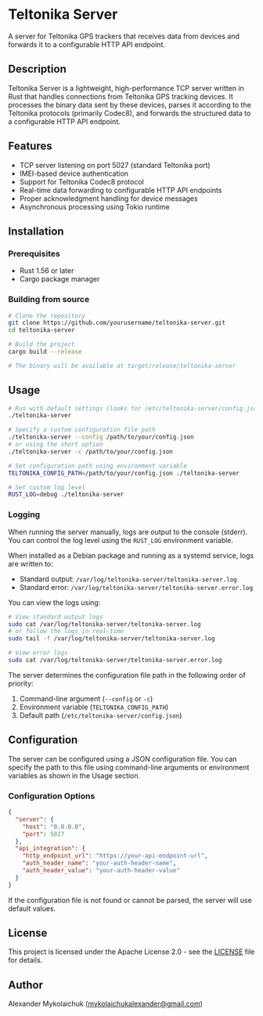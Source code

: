 # Teltonika Server

A server for Teltonika GPS trackers that receives data from devices and forwards it to a configurable HTTP API endpoint.

## Description

Teltonika Server is a lightweight, high-performance TCP server written in Rust that handles connections from Teltonika GPS tracking devices. It processes the binary data sent by these devices, parses it according to the Teltonika protocols (primarily Codec8), and forwards the structured data to a configurable HTTP API endpoint.

## Features

- TCP server listening on port 5027 (standard Teltonika port)
- IMEI-based device authentication
- Support for Teltonika Codec8 protocol
- Real-time data forwarding to configurable HTTP API endpoints
- Proper acknowledgment handling for device messages
- Asynchronous processing using Tokio runtime

## Installation

### Prerequisites

- Rust 1.56 or later
- Cargo package manager

### Building from source

```bash
# Clone the repository
git clone https://github.com/yourusername/teltonika-server.git
cd teltonika-server

# Build the project
cargo build --release

# The binary will be available at target/release/teltonika-server
```


## Usage

```bash
# Run with default settings (looks for /etc/teltonika-server/config.json)
./teltonika-server

# Specify a custom configuration file path
./teltonika-server --config /path/to/your/config.json
# or using the short option
./teltonika-server -c /path/to/your/config.json

# Set configuration path using environment variable
TELTONIKA_CONFIG_PATH=/path/to/your/config.json ./teltonika-server

# Set custom log level
RUST_LOG=debug ./teltonika-server
```

### Logging

When running the server manually, logs are output to the console (stderr). You can control the log level using the `RUST_LOG` environment variable.

When installed as a Debian package and running as a systemd service, logs are written to:
- Standard output: `/var/log/teltonika-server/teltonika-server.log`
- Standard error: `/var/log/teltonika-server/teltonika-server.error.log`

You can view the logs using:
```bash
# View standard output logs
sudo cat /var/log/teltonika-server/teltonika-server.log
# or follow the logs in real-time
sudo tail -f /var/log/teltonika-server/teltonika-server.log

# View error logs
sudo cat /var/log/teltonika-server/teltonika-server.error.log
```

The server determines the configuration file path in the following order of priority:
1. Command-line argument (`--config` or `-c`)
2. Environment variable (`TELTONIKA_CONFIG_PATH`)
3. Default path (`/etc/teltonika-server/config.json`)

## Configuration

The server can be configured using a JSON configuration file. You can specify the path to this file using command-line arguments or environment variables as shown in the Usage section.

### Configuration Options

```json
{
  "server": {
    "host": "0.0.0.0",
    "port": 5027
  },
  "api_integration": {
    "http_endpoint_url": "https://your-api-endpoint-url",
    "auth_header_name": "your-auth-header-name",
    "auth_header_value": "your-auth-header-value"
  }
}
```

If the configuration file is not found or cannot be parsed, the server will use default values.

## License

This project is licensed under the Apache License 2.0 - see the [LICENSE](LICENSE) file for details.

## Author

Alexander Mykolaichuk (mykolaichukalexander@gmail.com)

